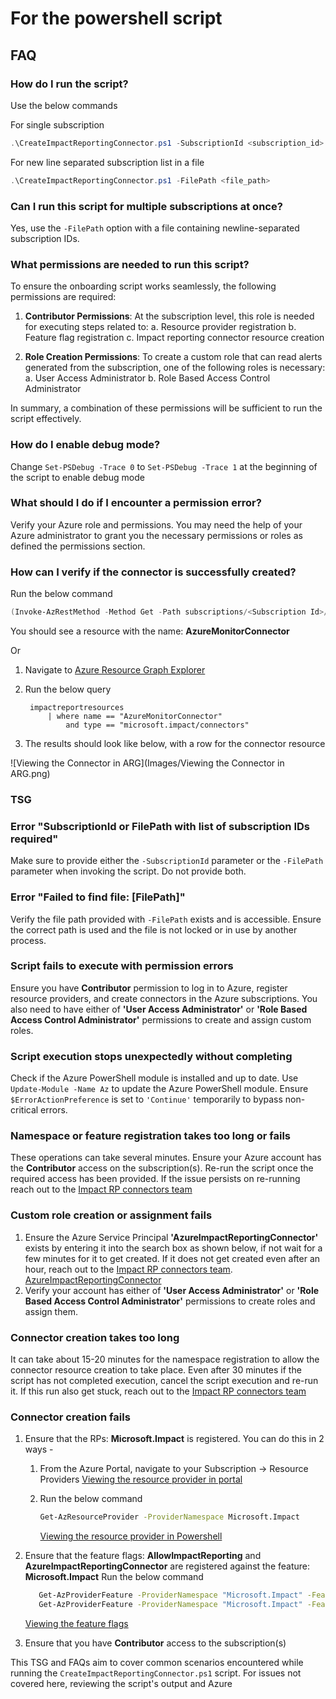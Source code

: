 # For the powershell script

## FAQ

### How do I run the script?

Use the below commands

For single subscription

```powershell
.\CreateImpactReportingConnector.ps1 -SubscriptionId <subscription_id>
```

For new line separated subscription list in a file

```powershell
.\CreateImpactReportingConnector.ps1 -FilePath <file_path>
```

### Can I run this script for multiple subscriptions at once?

Yes, use the `-FilePath` option with a file containing newline-separated subscription IDs.

### What permissions are needed to run this script?

To ensure the onboarding script works seamlessly, the following permissions are required:

1. **Contributor Permissions**: At the subscription level, this role is needed for executing steps related to:
    a. Resource provider registration
    b. Feature flag registration
    c. Impact reporting connector resource creation

2. **Role Creation Permissions**: To create a custom role that can read alerts generated from the subscription, one of the following roles is necessary:
    a. User Access Administrator
    b. Role Based Access Control Administrator

In summary, a combination of these permissions will be sufficient to run the script effectively.

### How do I enable debug mode?

Change `Set-PSDebug -Trace 0` to `Set-PSDebug -Trace 1` at the beginning of the script to enable debug mode

### What should I do if I encounter a permission error?

Verify your Azure role and permissions. You may need the help of your Azure administrator to grant you the necessary permissions or roles as defined the permissions section.

### How can I verify if the connector is successfully created?

Run the below command

```powershell
(Invoke-AzRestMethod -Method Get -Path subscriptions/<Subscription Id>/providers/Microsoft.Impact/connectors?api-version=2024-05-01-preview).Content
```

You should see a resource with the name: **AzureMonitorConnector**

Or

1. Navigate to [Azure Resource Graph Explorer](https://portal.azure.com/#view/HubsExtension/ArgQueryBlade)
2. Run the below query

   ```kql
    impactreportresources
        | where name == "AzureMonitorConnector" 
            and type == "microsoft.impact/connectors"
   ```

3. The results should look like below, with a row for the connector resource

![Viewing the Connector in ARG](Images/Viewing the Connector in ARG.png)

### TSG

### Error "SubscriptionId or FilePath with list of subscription IDs required"

Make sure to provide either the `-SubscriptionId` parameter or the `-FilePath` parameter when invoking the script. Do not provide both.

### Error "Failed to find file: [FilePath]"

Verify the file path provided with `-FilePath` exists and is accessible. Ensure the correct path is used and the file is not locked or in use by another process.

### Script fails to execute with permission errors

Ensure you have **Contributor** permission to log in to Azure, register resource providers, and create connectors in the Azure subscriptions.
You also need to have either of **'User Access Administrator'** or **'Role Based Access Control Administrator'** permissions to create and assign custom roles.

### Script execution stops unexpectedly without completing

Check if the Azure PowerShell module is installed and up to date. Use `Update-Module -Name Az` to update the Azure PowerShell module. Ensure `$ErrorActionPreference` is set to `'Continue'` temporarily to bypass non-critical errors.

### Namespace or feature registration takes too long or fails

These operations can take several minutes. Ensure your Azure account has the **Contributor** access on the subscription(s). Re-run the script once the required access has been provided. If the issue persists on re-running reach out to the [Impact RP connectors team](mailto:impactrp-preview@microsoft.com)

### Custom role creation or assignment fails

1. Ensure the Azure Service Principal **'AzureImpactReportingConnector'** exists by entering it into the search box as shown below, if not wait for a few minutes for it to get created. If it does not get created even after an hour, reach out to the [Impact RP connectors team](mailto:impactrp-preview@microsoft.com).
   [AzureImpactReportingConnector](Images/Checking%20the%20Service%20Principal.png)
2. Verify your account has either of **'User Access Administrator'** or **'Role Based Access Control Administrator'** permissions to create roles and assign them.

### Connector creation takes too long

It can take about 15-20 minutes for the namespace registration to allow the connector resource creation to take place. Even after 30 minutes if the script has not completed execution, cancel the script execution and re-run it. If this run also get stuck, reach out to the [Impact RP connectors team](mailto:impactrp-preview@microsoft.com)

### Connector creation fails

1. Ensure that the RPs: **Microsoft.Impact** is registered. You can do this in 2 ways -
   1. From the Azure Portal, navigate to your Subscription -> Resource Providers
      [Viewing the resource provider in portal](Images/Viewing%20the%20Resource%20Provider%20In%20Portal.png)

   2. Run the below command

      ```bash
      Get-AzResourceProvider -ProviderNamespace Microsoft.Impact 
      ```

      [Viewing the resource provider in Powershell](Images/Viewing%20the%20Resource%20Provider%20In%20Powershell.png )

2. Ensure that the feature flags: **AllowImpactReporting** and **AzureImpactReportingConnector** are registered against the feature: **Microsoft.Impact**
   Run the below command

   ```bash
      Get-AzProviderFeature -ProviderNamespace "Microsoft.Impact" -FeatureName AzureImpactReportingConnector
      Get-AzProviderFeature -ProviderNamespace "Microsoft.Impact" -FeatureName AllowImpactReporting
      ```

      [Viewing the feature flags](Images/Viewing%20the%20Feature%20Flags%20In%20Powershell.png)

3. Ensure that you have **Contributor** access to the subscription(s)

This TSG and FAQs aim to cover common scenarios encountered while running the `CreateImpactReportingConnector.ps1` script. For issues not covered here, reviewing the script's output and Azure